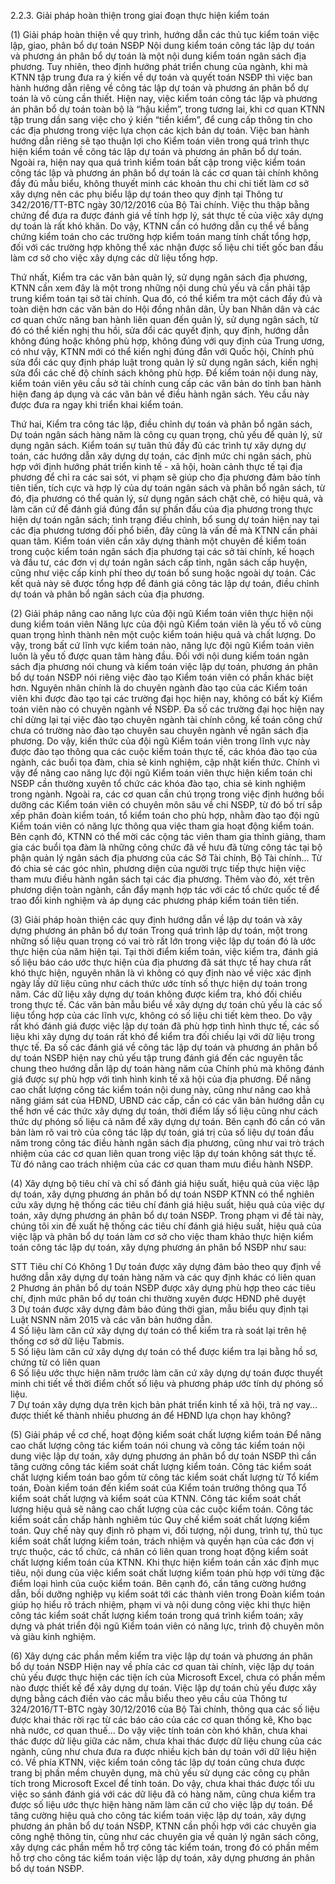 2.2.3. Giải pháp hoàn thiện trong giai đoạn thực hiện kiểm toán

(1) Giải pháp hoàn thiện về quy trình, hướng dẫn các thủ tục kiểm toán việc lập, giao, phân bổ dự toán NSĐP
Nội dung kiểm toán công tác lập dự toán và phương án phân bổ dự toán là một nội dung kiểm toán ngân sách địa phương. Tuy nhiên, theo định hướng phát triển chung của ngành, khi mà KTNN tập trung đưa ra ý kiến về dự toán và quyết toán NSĐP thì việc ban hành hướng dẫn riêng về công tác lập dự toán và phương án phân bổ dự toán là vô cùng cần thiết.
Hiện nay, việc kiểm toán công tác lập và phương án phân bổ dự toán toàn bộ là “hậu kiểm”, trong tương lai, khi cơ quan KTNN tập trung dần sang việc cho ý kiến “tiền kiểm”, để cung cấp thông tin cho các địa phương trong việc lựa chọn các kịch bản dự toán. Việc ban hành hướng dẫn riêng sẽ tạo thuận lợi cho Kiểm toán viên trong quá trình thực hiện kiểm toán về công tác lập dự toán và phương án phân bổ dự toán.
Ngoài ra, hiện nay qua quá trình kiểm toán bất cập trong việc kiểm toán công tác lập và phương án phân bổ dự toán là các cơ quan tài chính không đầy đủ mẫu biểu, không thuyết minh các khoản thu chi chi tiết làm cơ sở xây dựng nên các phụ biểu lập dự toán theo quy định tại Thông tư 342/2016/TT-BTC ngày 30/12/2016 của Bộ Tài chính. Việc thu thập bằng chứng để đưa ra được đánh giá về tính hợp lý, sát thực tế của việc xây dựng dự toán là rất khó khăn. Do vậy, KTNN cần có hướng dẫn cụ thể về bằng chứng kiểm toán cho các trường hợp kiểm toán mang tính chất tổng hợp, đối với các trường hợp không thể xác nhận được số liệu chi tiết gốc ban đầu làm cơ sở cho việc xây dựng các dữ liệu tổng hợp.

Thứ nhất, Kiểm tra các văn bản quản lý, sử dụng ngân sách địa phương, KTNN cần xem đây là một trong những nội dung chủ yếu và cần phải tập trung kiểm toán tại sở tài chính. Qua đó, có thể kiểm tra một cách đầy đủ và toàn diện hơn các văn bản do Hội đồng nhân dân, Ủy ban Nhân dân và các cơ quan chức năng ban hành liên quan đến quản lý, sử dụng ngân sách, từ đó có thể kiến nghị thu hồi, sửa đổi các quyết định, quy định, hướng dẫn không đúng hoặc không phù hợp, không đúng với quy định của Trung ương, có như vậy, KTNN mới có thể kiến nghị đúng đắn với Quốc hội, Chính phủ sửa đổi các quy định pháp luật trong quản lý sử dụng ngân sách, kiến nghị sửa đổi các chế độ chính sách không phù hợp. Để kiểm toán nội dung này, kiểm toán viên yêu cầu sở tài chính cung cấp các văn bản do tỉnh ban hành hiện đang áp dụng và các văn bản về điều hành ngân sách. Yêu cầu này được đưa ra ngay khi triển khai kiểm toán.

Thứ hai, Kiểm tra công tác lập, điều chỉnh dự toán và phân bổ ngân sách, Dự toán ngân sách hàng năm là công cụ quan trọng, chủ yếu để quản lý, sử dụng ngân sách. Kiểm toán sự tuân thủ đầy đủ các trình tự xây dựng dự toán, các hướng dẫn xây dựng dự toán, các định mức chi ngân sách, phù hợp với định hướng phát triển kinh tế - xã hội, hoàn cảnh thực tế tại địa phương để chỉ ra các sai sót, vi phạm sẽ giúp cho địa phương đảm bảo tính tiên tiến, tích cực và hợp lý của dự toán ngân sách và phân bổ ngân sách, từ đó, địa phương có thể quản lý, sử dụng ngân sách chặt chẽ, có hiệu quả, và làm căn cứ để đánh giá đúng đắn sự phấn đấu của địa phương trong thực hiện dự toán ngân sách; tình trạng điều chỉnh, bổ sung dự toán hiện nay tại các địa phương tương đối phổ biến, đây cũng là vấn đề mà KTNN cần phải quan tâm. Kiểm toán viên cần xây dựng thành một chuyên đề kiểm toán trong cuộc kiểm toán ngân sách địa phương tại các sở tài chính, kế hoạch và đầu tư, các đơn vị dự toán ngân sách cấp tỉnh, ngân sách cấp huyện, cũng như việc cấp kinh phí theo dự toán bổ sung hoặc ngoài dự toán. Các kết quả này sẽ được tổng hợp để đánh giá công tác lập dự toán, điều chỉnh dự toán và phân bổ ngân sách của địa phương.

(2) Giải pháp nâng cao năng lực của đội ngũ Kiểm toán viên thực hiện nội dung kiểm toán viên
Năng lực của đội ngũ Kiểm toán viên là yếu tố vô cùng quan trọng hình thành nên một cuộc kiểm toán hiệu quả và chất lượng. Do vậy, trong bất cứ lĩnh vực kiểm toán nào, năng lực đội ngũ Kiểm toán viên luôn là yếu tố được quan tâm hàng đầu.
Đối với nội dung kiểm toán ngân sách địa phương nói chung và kiểm toán việc lập dự toán, phương án phân bổ dự toán NSĐP nói riêng việc đào tạo Kiểm toán viên có phần khác biệt hơn. Nguyên nhân chính là do chuyên ngành đào tạo của các Kiểm toán viên khi được đào tạo tại các trường đại học hiện nay, không có bất kỳ Kiểm toán viên nào có chuyên ngành về NSĐP. Đa số các trường đại học hiện nay chỉ dừng lại tại việc đào tạo chuyên ngành tài chính công, kế toán công chứ chưa có trường nào đào tạo chuyên sau chuyên ngành về ngân sách địa phương.
Do vậy, kiến thức của đội ngũ Kiểm toán viên trong lĩnh vực này được đào tạo thông qua các cuộc kiểm toán thực tế, các khóa đào tạo của ngành, các buổi tọa đàm, chia sẻ kinh nghiệm, cập nhật kiến thức.
Chính vì vậy để nâng cao năng lực đội ngũ Kiểm toán viên thực hiện kiểm toán chi NSĐP cần thường xuyên tổ chức các khóa đào tạo, chia sẻ kinh nghiệm trong ngành. Ngoài ra, các cơ quan cần chú trọng trong việc định hướng bồi dưỡng các Kiểm toán viên có chuyên môn sâu về chi NSĐP, từ đó bố trí sắp xếp phân đoàn kiểm toán, tổ kiểm toán cho phù hợp, nhằm đào tạo đội ngũ Kiểm toán viên có năng lực thông qua việc tham gia hoạt động kiểm toán.
Bên cạnh đó, KTNN có thể mời các cộng tác viên tham gia thỉnh giảng, tham gia các buổi tọa đàm là những công chức đã về hưu đã từng công tác tại bộ phận quản lý ngân sách địa phương của các Sở Tài chính, Bộ Tài chính… Từ đó chia sẻ các góc nhìn, phương diện của người trực tiếp thực hiện việc tham mưu điều hành ngân sách tại các địa phương.
Thêm vào đó, xét trên phương diện toàn ngành, cần đẩy mạnh hợp tác với các tổ chức quốc tế để trao đổi kinh nghiệm và áp dụng các phương pháp kiểm toán tiên tiến.

(3) Giải pháp hoàn thiện các quy định hướng dẫn về lập dự toán và xây dựng phương án phân bổ dự toán
Trong quá trình lập dự toán, một trong những số liệu quan trọng có vai trò rất lớn trong việc lập dự toán đó là ước thực hiện của năm hiện tại. Tại thời điểm kiểm toán, việc kiểm tra, đánh giá số liệu báo cáo ước thực hiện của địa phương đã sát thực tế hay chưa rất khó thực hiện, nguyên nhân là vì không có quy định nào về việc xác định ngày lấy dữ liệu cũng như cách thức ước tính số thực hiện dự toán trong năm. Các dữ liệu xây dựng dự toán không được kiểm tra, khó đối chiếu trong thực tế. Các văn bản mẫu biểu về xây dựng dự toán chủ yếu là các số liệu tổng hợp của các lĩnh vực, không có số liệu chi tiết kèm theo. Do vậy rất khó đánh giá được việc lập dự toán đã phù hợp tình hình thực tế, các số liệu khi xây dựng dự toán rất khó để kiểm tra đối chiếu lại với dữ liệu trong thực tế.
Đa số các đánh giá về công tác lập dự toán và phương án phân bổ dự toán NSĐP hiện nay chủ yếu tập trung đánh giá đến các nguyên tắc chung theo hướng dẫn lập dự toán hàng năm của Chính phủ mà không đánh giá được sự phù hợp với tình hình kinh tế xã hội của địa phương.
Để nâng cao chất lượng công tác kiểm toán nội dung này, cũng như nâng cao khả năng giám sát của HĐND, UBND các cấp, cần có các văn bản hướng dẫn cụ thể hơn về các thức xây dựng dự toán, thời điểm lấy số liệu cũng như cách thức dự phóng số liệu cả năm để xây dựng dự toán.
Bên cạnh đó cần có văn bản làm rõ vai trò của công tác lập dự toán, giá trị của số liệu dự toán đầu năm trong công tác điều hành ngân sách địa phương, cũng như vai trò trách nhiệm của các cơ quan liên quan trong việc lập dự toán không sát thực tế. Từ đó nâng cao trách nhiệm của các cơ quan tham mưu điều hành NSĐP.

(4) Xây dựng bộ tiêu chí và chỉ số đánh giá hiệu suất, hiệu quả của việc lập dự toán, xây dựng phương án phân bổ dự toán NSĐP
KTNN có thể nghiên cứu xây dựng hệ thống các tiêu chí đánh giá hiệu suất, hiệu quả của việc dự toán, xây dựng phương án phân bổ dự toán NSĐP. Trong phạm vi đề tài này, chúng tôi xin đề xuất hệ thống các tiêu chí đánh giá hiệu suất, hiệu quả của việc lập và phân bổ dự toán làm cơ sở cho việc tham khảo thực hiện kiểm toán công tác lập dự toán, xây dựng phương án phân bổ NSĐP như sau:

STT	Tiêu chí	Có	Không
1	Dự toán được xây dựng đảm bảo theo quy định về hướng dẫn xây dựng dự toán hàng năm và các quy định khác có liên quan		
2	Phương án phân bổ dự toán NSĐP được xây dựng phù hợp theo các tiêu chí, định mức phân bổ dự toán chi thường xuyên được HĐND phê duyệt		
3	Dự toán được xây dựng đảm bảo đúng thời gian, mẫu biểu quy định tại Luật NSNN năm 2015 và các văn bản hướng dẫn.		
4	Số liệu làm căn cứ xây dựng dự toán có thể kiểm tra rà soát lại trên hệ thống cơ sở dữ liệu Tabmis.		
5	Số liệu làm căn cứ xây dựng dự toán có thể được kiểm tra lại bằng hồ sơ, chứng từ có liên quan		
6	Số liệu ước thực hiện năm trước làm căn cứ xây dựng dự toán được thuyết minh chi tiết về thời điểm chốt số liệu và phương pháp ước tính dự phóng số liệu.		
7	Dự toán xây dựng dựa trên kịch bản phát triển kinh tế xã hội, trả nợ vay…được thiết kế thành nhiều phương án để HĐND lựa chọn hay không?		

(5) Giải pháp về cơ chế, hoạt động kiểm soát chất lượng kiểm toán
Để nâng cao chất lượng công tác kiểm toán nói chung và công tác kiểm toán nội dung việc lập dự toán, xây dựng phương án phân bổ dự toán NSĐP thì cần tăng cường công tác kiểm soát chất lượng kiểm toán.
Công tác kiểm soát chất lượng kiểm toán bao gồm từ công tác kiểm soát chất lượng từ Tổ kiểm toán, Đoàn kiểm toán đến kiểm soát của Kiểm toán trưởng thông qua Tổ kiểm soát chất lượng và kiểm soát của KTNN. Công tác kiểm soát chất lượng hiệu quả sẽ nâng cao chất lượng của các cuộc kiểm toán.
Công tác kiểm soát cần chấp hành nghiêm túc Quy chế kiểm soát chất lượng kiểm toán. Quy chế này quy định rõ phạm vi, đối tượng, nội dung, trình tự, thủ tục kiểm soát chất lượng kiểm toán, trách nhiệm và quyền hạn của các đơn vị trực thuộc, các tổ chức, cá nhân có liên quan trong hoạt động kiểm soát chất lượng kiểm toán của KTNN. Khi thực hiện kiểm toán cần xác định mục tiêu, nội dung của việc kiểm soát chất lượng kiểm toán phù hợp với từng đặc điểm loại hình của cuộc kiểm toán.
Bên cạnh đó, cần tăng cường hướng dẫn, bồi dưỡng nghiệp vụ kiểm soát tới các thành viên trong Đoàn kiểm toán giúp họ hiểu rõ trách nhiệm, phạm vi và nội dung công việc khi thực hiện công tác kiểm soát chất lượng kiểm toán trong quá trình kiểm toán; xây dựng và phát triển đội ngũ Kiểm toán viên có năng lực, trình độ chuyên môn và giàu kinh nghiệm.

(6) Xây dựng các phần mềm kiểm tra việc lập dự toán và phương án phân bổ dự toán NSĐP
Hiện nay về phía các cơ quan tài chính, việc lập dự toán chủ yếu được thực hiện các tiện ích của Microsoft Excel, chưa có phần mềm nào được thiết kế để xây dựng dự toán. Việc lập dự toán chủ yếu được xây dựng bằng cách điền vào các mẫu biểu theo yêu cầu của Thông tư 324/2016/TT-BTC ngày 30/12/2016 của Bộ Tài chính, thông qua các số liệu được khai thác rời rạc từ các báo cáo của các cơ quan thống kê, Kho bạc nhà nước, cơ quan thuế... Do vậy việc tính toán còn khó khăn, chưa khai thác được dữ liệu giữa các năm, chưa khai thác được dữ liệu chung của các ngành, cũng như chưa đưa ra được nhiều kịch bản dự toán với dữ liệu hiện có.
Về phía KTNN, việc kiểm toán công tác lập dự toán cũng chưa được trang bị phần mềm chuyên dụng, mà chủ yếu sử dụng các công cụ phân tích trong Microsoft Excel để tính toán. Do vậy, chưa khai thác được tối ưu việc so sánh đánh giá với các dữ liệu đã có hàng năm, cũng chưa kiểm tra được số liệu ước thực hiện hàng năm làm căn cứ cho việc lập dự toán.
Để tăng cường hiệu quả cho công tác kiểm toán việc lập dự toán, xây dựng phương án phân bổ dự toán NSĐP, KTNN cần phối hợp với các chuyên gia công nghệ thông tin, cũng như các chuyên gia về quản lý ngân sách công, xây dựng các phần mềm hỗ trợ công tác kiểm toán, trong đó có phần mềm hỗ trợ cho công tác kiểm toán việc lập dự toán, xây dựng phương án phân bổ dự toán NSĐP.

